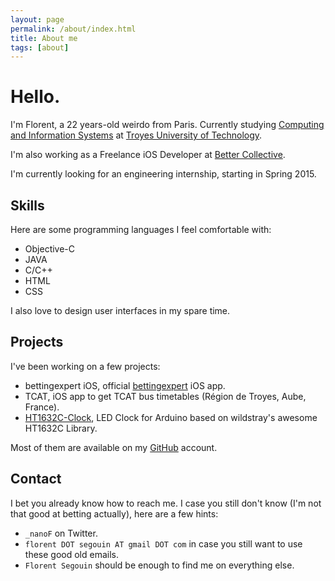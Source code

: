 ```yaml
---
layout: page
permalink: /about/index.html
title: About me
tags: [about]
---
```


Hello.
======

I'm Florent, a 22 years-old weirdo from Paris. Currently studying [Computing and Information Systems](http://www.utt.fr/en/education/engineering-degree/informatics-and-information-systems.html) at [Troyes University of Technology](http://www.utt.fr/en/index.html).

I'm also working as a Freelance iOS Developer at [Better Collective](http://www.bettercollective.com).

I'm currently looking for an engineering internship, starting in Spring 2015.

## Skills

Here are some programming languages I feel comfortable with:

* Objective-C
* JAVA
* C/C++
* HTML
* CSS

I also love to design user interfaces in my spare time.

## Projects

I've been working on a few projects:

* bettingexpert iOS, official [bettingexpert](https://itunes.apple.com/gb/app/bettingexpert-free-betting/id778618162?mt=8) iOS app.
* TCAT, iOS app to get TCAT bus timetables (Région de Troyes, Aube, France).
* [HT1632C-Clock](https://github.com/fsegouin/HT1632C-Clock), LED Clock for Arduino based on wildstray's awesome HT1632C Library.

Most of them are available on my [GitHub](https://github.com/fsegouin) account.

## Contact

I bet you already know how to reach me. I case you still don't know (I'm not that good at betting actually), here are a few hints:

* `_nanoF` on Twitter.
* `florent DOT segouin AT gmail DOT com` in case you still want to use these good old emails.
* `Florent Segouin` should be enough to find me on everything else.
